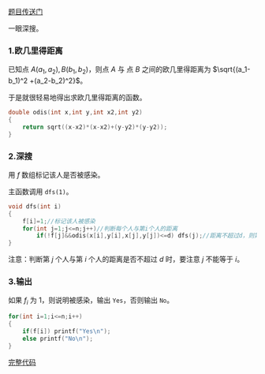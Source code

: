 [题目传送门](https://www.luogu.com.cn/problem/AT_abc304_c)

一眼深搜。

### 1.欧几里得距离
已知点 $A(a_1,a_2),B(b_1,b_2)$，则点 $A$ 与 点 $B$ 之间的欧几里得距离为 $\sqrt{(a_1-b_1)^2 +(a_2-b_2)^2}$。

于是就很轻易地得出求欧几里得距离的函数。
```cpp
double odis(int x,int y,int x2,int y2)
{
	return sqrt((x-x2)*(x-x2)+(y-y2)*(y-y2));
}
```
### 2.深搜
用 $f$ 数组标记该人是否被感染。

主函数调用 `dfs(1)`。
```cpp
void dfs(int i)
{
	f[i]=1;//标记该人被感染
	for(int j=1;j<=n;j++)//判断每个人与第i个人的距离
		if(!f[j]&&odis(x[i],y[i],x[j],y[j])<=d) dfs(j);//距离不超过d，则第j个人会被感染，从j开始搜索
}
```
注意：判断第 $j$ 个人与第 $i$ 个人的距离是否不超过 $d$ 时，要注意 $j$ 不能等于 $i$。
### 3.输出
如果 $f_i$ 为 $1$，则说明被感染，输出 `Yes`，否则输出 `No`。
```cpp
for(int i=1;i<=n;i++)
{
	if(f[i]) printf("Yes\n");
	else printf("No\n");
}
```

[完整代码](https://atcoder.jp/contests/abc304/submissions/42017529)